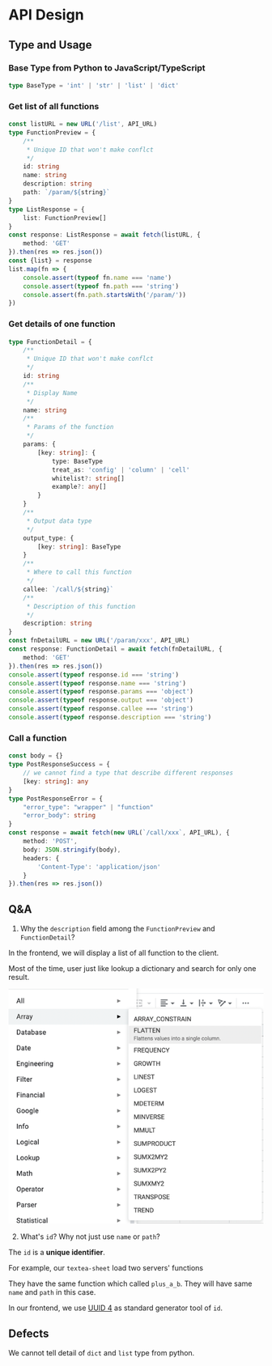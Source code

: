 # API Design

## Type and Usage

### Base Type from Python to JavaScript/TypeScript

```ts
type BaseType = 'int' | 'str' | 'list' | 'dict'
```

### Get list of all functions

```ts
const listURL = new URL('/list', API_URL)
type FunctionPreview = {
    /**
     * Unique ID that won't make conflct
     */
    id: string
    name: string
    description: string
    path: `/param/${string}`
}
type ListResponse = {
    list: FunctionPreview[]
}
const response: ListResponse = await fetch(listURL, {
    method: 'GET'
}).then(res => res.json())
const {list} = response
list.map(fn => {
    console.assert(typeof fn.name === 'name')
    console.assert(typeof fn.path === 'string')
    console.assert(fn.path.startsWith('/param/'))
})
```

### Get details of one function

```ts
type FunctionDetail = {
    /**
     * Unique ID that won't make conflct
     */
    id: string
    /**
     * Display Name
     */
    name: string
    /**
     * Params of the function
     */
    params: {
        [key: string]: {
            type: BaseType
            treat_as: 'config' | 'column' | 'cell'
            whitelist?: string[]
            example?: any[]
        }
    }
    /**
     * Output data type
     */
    output_type: {
        [key: string]: BaseType
    }
    /**
     * Where to call this function
     */
    callee: `/call/${string}`
    /**
     * Description of this function
     */
    description: string
}
const fnDetailURL = new URL('/param/xxx', API_URL)
const response: FunctionDetail = await fetch(fnDetailURL, {
    method: 'GET'
}).then(res => res.json())
console.assert(typeof response.id === 'string')
console.assert(typeof response.name === 'string')
console.assert(typeof response.params === 'object')
console.assert(typeof response.output === 'object')
console.assert(typeof response.callee === 'string')
console.assert(typeof response.description === 'string')
```

### Call a function

```ts
const body = {}
type PostResponseSuccess = {
    // we cannot find a type that describe different responses
    [key: string]: any
}
type PostResponseError = {
    "error_type": "wrapper" | "function"
    "error_body": string
}
const response = await fetch(new URL(`/call/xxx`, API_URL), {
    method: 'POST',
    body: JSON.stringify(body),
    headers: {
        'Content-Type': 'application/json'
    }
}).then(res => res.json())
```

## Q&A

1. Why the `description` field among the `FunctionPreview` and `FunctionDetail`?

In the frontend, we will display a list of all function to the client.

Most of the time, user just like lookup a dictionary and search for only one result.

![Google Sheet Example](assets/google-sheet.png)

2. What's `id`? Why not just use `name` or `path`?

The `id` is a **unique identifier**.

For example, our `textea-sheet` load two servers' functions

They have the same function which called `plus_a_b`.
They will have same `name` and `path` in this case.

In our frontend, we use
[UUID 4](https://en.wikipedia.org/wiki/Universally_unique_identifier#Version_4_(random))
as standard generator tool of `id`.

## Defects

We cannot tell detail of `dict` and `list` type from python.